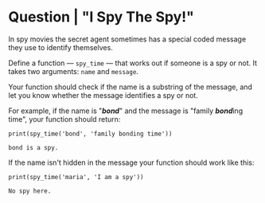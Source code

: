 # Question | "I Spy The Spy!"

In spy movies the secret agent sometimes has a special coded message they use to identify themselves.

Define a function — ``spy_time`` — that works out if someone is a spy or not. It takes two arguments: ``name`` and ``message``.

Your function should check if the name is a substring of the message, and let you know whether the message identifies a spy or not.

For example, if the name is "***bond***" and the message is "family ***bond***ing time", your function should return:

```
print(spy_time('bond', 'family bonding time'))
```

```
bond is a spy.
```

If the name isn't hidden in the message your function should work like this:

```
print(spy_time('maria', 'I am a spy'))
```

```
No spy here.
```
